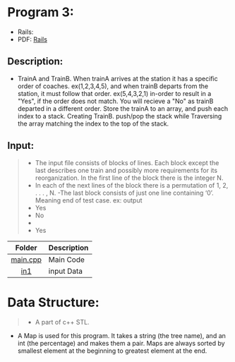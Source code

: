 # Program 3:
- Rails:
- PDF: [Rails](https://onlinejudge.org/external/5/514.pdf)

## Description:
- TrainA and TrainB. When trainA arrives at the station it has a specific order
 of coaches. ex(1,2,3,4,5), and when trainB departs from the station, it must follow
 that order. ex(5,4,3,2,1) in-order to result in a "Yes", if the order does not match.
 You will recieve a "No" as trainB departed in a different order. Store the trainA
 to an array, and push each index to a stack. Creating TrainB. push/pop the stack while
 Traversing the array matching the index to the top of the stack.

## Input:
> - The input file consists of blocks of lines. Each block except the last describes one train and possibly
 more requirements for its reorganization. In the first line of the block there is the integer N.
> - In each of the next lines of the block there is a permutation of 1, 2, . . . , N. 
> -The last block consists of just one line containing ‘0’. Meaning end of test case.
> ex: output
> - Yes
> - No
> - 
> - Yes

| Folder | Description |
| :----: | ----------- |
| [main.cpp]() | Main Code |
| [in1]() | input Data |

# Data Structure:
>- A part of c++ STL.
- A Map is used for this program. It takes a string (the tree name), and 
 an int (the percentage) and makes them a pair. Maps are always sorted
 by smallest element at the beginning to greatest element at the end.


